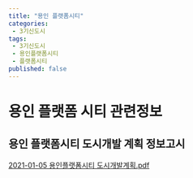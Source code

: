 ```yaml
---
title: "용인 플랫폼시티"
categories:
 - 3기신도시
tags:
 - 3기신도시
 - 용인플랫폼시티
 - 플랫폼시티
published: false
---
```


# 용인 플랫폼 시티 관련정보 

## 용인 플랫폼시티 도시개발 계획 정보고시 

[2021-01-05 용인플랫폼시티 도시개발계획.pdf](/assets/images/House/yongin/yongin_platform_city_2021-01-05.pdf)